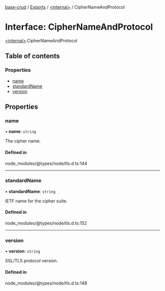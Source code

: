 [base-crud](../README.md) / [Exports](../modules.md) / [\<internal\>](../modules/internal_.md) / CipherNameAndProtocol

# Interface: CipherNameAndProtocol

[\<internal\>](../modules/internal_.md).CipherNameAndProtocol

## Table of contents

### Properties

- [name](internal_.CipherNameAndProtocol.md#name)
- [standardName](internal_.CipherNameAndProtocol.md#standardname)
- [version](internal_.CipherNameAndProtocol.md#version)

## Properties

### name

• **name**: `string`

The cipher name.

#### Defined in

node_modules/@types/node/tls.d.ts:144

___

### standardName

• **standardName**: `string`

IETF name for the cipher suite.

#### Defined in

node_modules/@types/node/tls.d.ts:152

___

### version

• **version**: `string`

SSL/TLS protocol version.

#### Defined in

node_modules/@types/node/tls.d.ts:148
